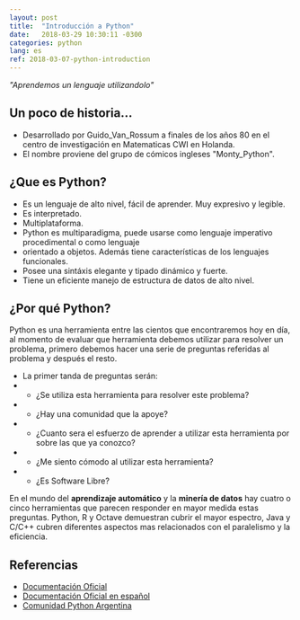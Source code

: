 ```yaml
---
layout: post
title:  "Introducción a Python"
date:   2018-03-29 10:30:11 -0300
categories: python
lang: es
ref: 2018-03-07-python-introduction
---
```


*"Aprendemos un lenguaje utilizandolo"*

## Un poco de historia...

* Desarrollado por Guido_Van_Rossum a finales de los años 80 en el centro de investigación en
Matematicas CWI en Holanda.
* El nombre proviene del grupo de cómicos ingleses "Monty_Python".

## ¿Que es Python?

* Es un lenguaje de alto nivel, fácil de aprender. Muy expresivo y legible.
* Es interpretado.
* Multiplataforma.
* Python es multiparadigma, puede usarse como lenguaje imperativo procedimental o como lenguaje
* orientado a objetos. Además tiene características de los lenguajes funcionales.
* Posee una sintáxis elegante y tipado dinámico y fuerte.
* Tiene un eficiente manejo de estructura de datos de alto nivel.

## ¿Por qué Python?

Python es una herramienta entre las cientos que encontraremos hoy en día, al momento de evaluar que herramienta debemos utilizar para resolver un problema, primero debemos hacer una serie de preguntas referidas al problema y después el resto.
* La primer tanda de preguntas serán:
* * ¿Se utiliza esta herramienta para resolver este problema?
* * ¿Hay una comunidad que la apoye?
* * ¿Cuanto sera el esfuerzo de aprender a utilizar esta herramienta por sobre las que ya conozco?
* * ¿Me siento cómodo al utilizar esta herramienta?
* * ¿Es Software Libre?

En el mundo del **aprendizaje automático** y la **minería de datos** hay cuatro o cinco herramientas que parecen responder en mayor medida estas preguntas. Python, R y Octave demuestran cubrir el mayor espectro, Java y C/C++ cubren diferentes aspectos mas relacionados con el paralelismo y la eficiencia.

## Referencias

* [Documentación Oficial][python-oficial]
* [Documentación Oficial en español][python-oficial-spanish]
* [Comunidad Python Argentina][python-argentina]

[python-oficial]: https://www.python.org/
[python-oficial-spanish]: https://wiki.python.org/moin/SpanishLanguage
[python-argentina]: http://www.python.org.ar/
